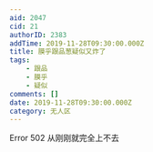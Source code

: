 ```yaml
---
aid: 2047
cid: 21
authorID: 2383
addTime: 2019-11-28T09:30:00.000Z
title: 膜乎跟品葱疑似又炸了
tags:
    - 跟品
    - 膜乎
    - 疑似
comments: []
date: 2019-11-28T09:30:00.000Z
category: 无人区
---
```


Error 502 从刚刚就完全上不去
